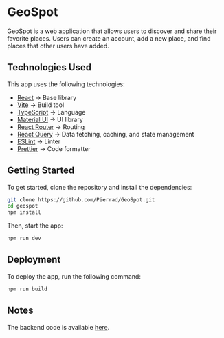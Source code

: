 # GeoSpot

GeoSpot is a web application that allows users to discover and share their favorite places. Users can create an account, add a new place, and find places that other users have added.

## Technologies Used

This app uses the following technologies:
- [React](https://reactjs.org/) -> Base library
- [Vite](https://vitejs.dev/) -> Build tool
- [TypeScript](https://www.typescriptlang.org/) -> Language
- [Material UI](https://mui.com/) -> UI library
- [React Router](https://reactrouter.com/en/main) -> Routing
- [React Query](https://react-query-v3.tanstack.com/) -> Data fetching, caching, and state management
- [ESLint](https://eslint.org/) -> Linter
- [Prettier](https://prettier.io/) -> Code formatter

## Getting Started

To get started, clone the repository and install the dependencies:

```bash
git clone https://github.com/Pierrad/GeoSpot.git
cd geospot
npm install
```

Then, start the app:

```bash
npm run dev
```

## Deployment

To deploy the app, run the following command:

```bash
npm run build
```

## Notes

The backend code is available [here](https://github.com/Pierrad/GeoSpot_API).